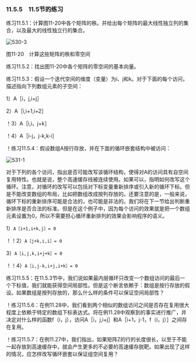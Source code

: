 ### 11.5.5　11.5节的练习

练习11.5.1：计算图11-20中各个矩阵的秩。并给出每个矩阵的最大线性独立列的集合，以及最大的线性独立行的集合。

![530-3](../Images/image04918.jpeg)

图11-20　计算这些矩阵的秩和零空间

练习11.5.2：找出图11-20中各个矩阵的零空间的基本向量。

练习11.5.3：假设一个迭代空间的维度（变量）为i、j和k。对于下面的每个访问，描述指向下列数组元素的子空间：

1）A［i，j,i+j］

2）A［i,i+1,i+2］

！3）A［i,i，j+k］

！4）A［i-j，j-k,k-i］

！练习11.5.4：假设数组A按行存放，并在下面的循环嵌套结构中被访问：

![531-1](../Images/image04919.jpeg)

对于下列的各个访问，指出是否可能改写该循环结构，使得对A的访问具有自空间复用特性。也就是说，整个高速缓存线被连续使用。如果可以，指明如何改写这个循环。注意，对循环的改写可以包括对下标变量重新排序或引入新的循环下标。但是不能改变数组的布局，比如把数组改成按列存放的。还要注意的是，一般来说，循环下标的重新排序可能是合法的，也可能是非法的。我们将在下一节给出判断重新排序是否合法的标准。但是在这个例子中，因为每个访问的效果就是把一个数组元素设置为0，所以不需要担心循环重新排列的效果会影响程序的语义。

1）`A［i+1,i+k,j］= 0`

！！2）`A［j+k,i,i］= 0`

3）`A［i,j,k,i+j+k］= 0`

！！4）`A［i,j-k,i+j,i+k］= 0`

练习11.5.5：在11.5.3节中，我们说如果最内层循环只改变一个数组访问的最后一个下标值，我们就能获得空间局部性。但是这个断言依赖于：数组是按行存放的假设。如果数组是按列存放的，那么什么样的条件可以保证空间局部性？

！练习11.5.6：在例11.28中，我们看到两个相似的数组访问之间是否存在复用很大程度上依赖于特定的数组下标表达式。将在例11.28中观察到的事实进行推广，并决定对什么样的函数f（i，j），访问A［i，j,i+j］和A［i+1，j-1，f（i，j）］之间存在复用。

！练习11.5.7：在例11.27中，我们指出，如果矩阵Z的行的长度很长，以至于不能一起存放到高速缓存中，就会产生更多的不必要的高速缓存脱靶。如果出现了这样的情况，应怎样改写循环嵌套以保证组空间复用？